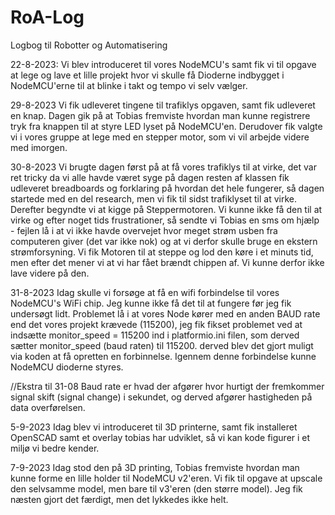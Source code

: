 # RoA-Log
Logbog til Robotter og Automatisering

22-8-2023:
Vi blev introduceret til vores NodeMCU's samt fik vi til opgave at lege og lave et lille projekt hvor vi skulle få Dioderne indbygget i NodeMCU'erne til at blinke i takt og tempo vi selv vælger.

29-8-2023
Vi fik udleveret tingene til trafiklys opgaven, samt fik udleveret en knap. Dagen gik på at Tobias fremviste hvordan man kunne registrere tryk fra knappen til at styre LED lyset på NodeMCU'en. Derudover fik valgte vi i vores gruppe at lege med en stepper motor, som vi vil arbejde videre med imorgen.

30-8-2023
Vi brugte dagen først på at få vores trafiklys til at virke, det var ret tricky da vi alle havde været syge på dagen resten af klassen fik udleveret breadboards og forklaring på hvordan det hele fungerer, så dagen startede med en del research, men vi fik til sidst trafiklyset til at virke.
Derefter begyndte vi at kigge på Steppermotoren. Vi kunne ikke få den til at virke og efter noget tids frustrationer, så sendte vi Tobias en sms om hjælp - fejlen lå i at vi ikke havde overvejet hvor meget strøm usben fra computeren giver (det var ikke nok) og at vi derfor skulle bruge en ekstern strømforsyning.
Vi fik Motoren til at steppe og lod den køre i et minuts tid, men efter det mener vi at vi har fået brændt chippen af. Vi kunne derfor ikke lave videre på den.


31-8-2023
Idag skulle vi forsøge at få en wifi forbindelse til vores NodeMCU's WiFi chip. Jeg kunne ikke få det til at fungere før jeg fik undersøgt lidt. Problemet lå i at vores Node kører med en anden BAUD rate end det vores projekt krævede (115200), jeg fik fikset problemet ved at indsætte monitor_speed = 115200 ind i platformio.ini filen, som derved sætter monitor_speed (baud raten) til 115200. derved blev det gjort muligt via koden at få opretten en forbinnelse. Igennem denne forbindelse kunne NodeMCU dioderne styres.

//Ekstra til 31-08
Baud rate er hvad der afgører hvor hurtigt der fremkommer signal skift (signal change) i sekundet, og derved afgører hastigheden på data overførelsen.

5-9-2023
Idag blev vi introduceret til 3D printerne, samt fik installeret OpenSCAD samt et overlay tobias har udviklet, så vi kan kode figurer i et miljø vi bedre kender. 


7-9-2023
Idag stod den på 3D printing, Tobias fremviste hvordan man kunne forme en lille holder til NodeMCU v2'eren. Vi fik til opgave at upscale den selvsamme model, men bare til v3'eren (den større model). Jeg fik næsten gjort det færdigt, men det lykkedes ikke helt.


